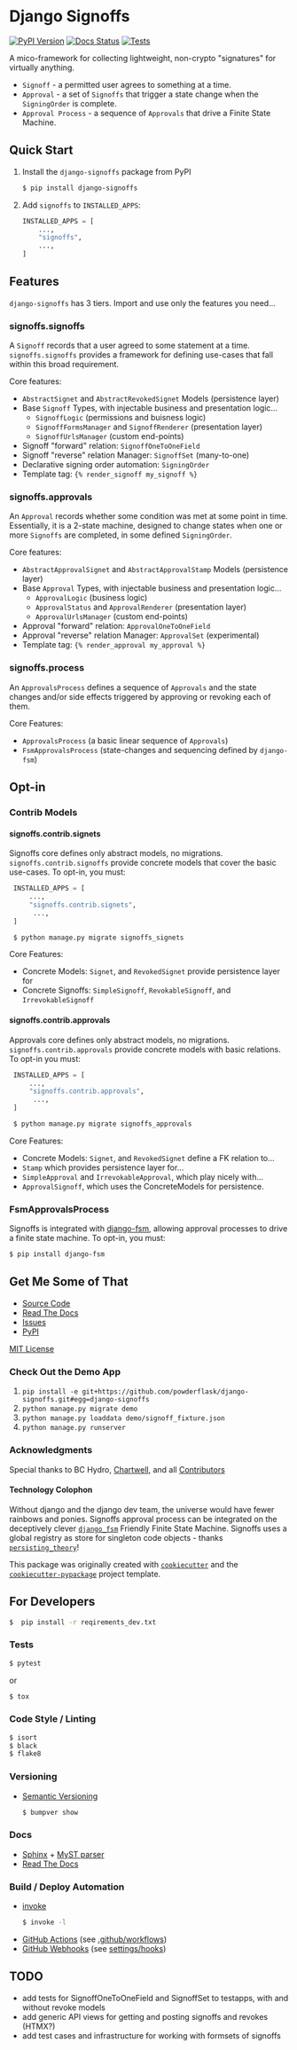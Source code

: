 # Django Signoffs

[![PyPI Version](https://img.shields.io/pypi/v/django_signoffs.svg)](https://pypi.python.org/pypi/django_signoffs)
[![Docs Status](https://readthedocs.org/projects/django-signoffs/badge/?version=latest)](https://django-signoffs.readthedocs.io/en/latest/?version=latest)
[![Tests](https://github.com/powderflask/django-signoffs/actions/workflows/pytest.yaml/badge.svg)](https://github.com/powderflask/django-signoffs/actions/workflows/pytest.yaml)

A mico-framework for collecting lightweight, non-crypto "signatures" for virtually anything.
 * `Signoff` - a permitted user agrees to something at a time.
 * `Approval` - a set of `Signoffs` that trigger a state change when the `SigningOrder` is complete.
 * `Approval Process` - a sequence of `Approvals` that drive a Finite State Machine.

## Quick Start

1. Install the `django-signoffs` package from PyPI
    ```bash
    $ pip install django-signoffs
    ```

2. Add `signoffs` to `INSTALLED_APPS`:
    ```python
    INSTALLED_APPS = [
        ...,
        "signoffs",
        ...,
    ]
    ```

## Features
`django-signoffs` has 3 tiers. Import and use only the features you need...

### signoffs.signoffs
A `Signoff` records that a user agreed to some statement at a time.
`signoffs.signoffs` provides a framework for defining use-cases 
that fall within this broad requirement.

Core features:
- `AbstractSignet` and `AbstractRevokedSignet` Models (persistence layer)
- Base `Signoff` Types, with injectable business and presentation logic...
  - `SignoffLogic`  (permissions and buisness logic)
  - `SignoffFormsManager` and `SignoffRenderer` (presentation layer)
  - `SignoffUrlsManager` (custom end-points)
- Signoff "forward" relation: `SignoffOneToOneField`
- Signoff "reverse" relation Manager: `SignoffSet` (many-to-one)
- Declarative signing order automation: `SigningOrder` 
- Template tag: `{% render_signoff my_signoff %}`

### signoffs.approvals
An `Approval` records whether some condition was met at some point in time.
Essentially, it is a 2-state machine, designed to change states 
when one or more `Signoffs` are completed, in some defined `SigningOrder`.

Core features:
- `AbstractApprovalSignet` and `AbstractApprovalStamp` Models (persistence layer)
- Base `Approval` Types, with injectable business and presentation logic...
  - `ApprovalLogic`  (business logic)
  - `ApprovalStatus` and `ApprovalRenderer` (presentation layer)
  - `ApprovalUrlsManager` (custom end-points)
- Approval "forward" relation: `ApprovalOneToOneField`
- Approval "reverse" relation Manager: `ApprovalSet` (experimental)
- Template tag: `{% render_approval my_approval %}`

### signoffs.process
An `ApprovalsProcess` defines a sequence of `Approvals` and the state changes and/or
side effects triggered by approving or revoking each of them.

Core Features:
- `ApprovalsProcess` (a basic linear sequence of `Approvals`)
- `FsmApprovalsProcess` (state-changes and sequencing defined by `django-fsm`)

## Opt-in

### Contrib Models

#### signoffs.contrib.signets
Signoffs core defines only abstract models, no migrations.
`signoffs.contrib.signoffs` provide concrete models that cover the basic use-cases.  To opt-in, you must:

   ```python
    INSTALLED_APPS = [
        ...,
        "signoffs.contrib.signets",
         ...,
    ]
   ```
   ```bash
    $ python manage.py migrate signoffs_signets
   ```

Core Features:
 - Concrete Models: `Signet`, and `RevokedSignet` provide persistence layer for
 - Concrete Signoffs: `SimpleSignoff`, `RevokableSignoff`, and `IrrevokableSignoff` 

#### signoffs.contrib.approvals
Approvals core defines only abstract models, no migrations.
`signoffs.contrib.approvals` provide concrete models with basic relations.  To opt-in you must:

   ```python
    INSTALLED_APPS = [
        ...,
        "signoffs.contrib.approvals",
         ...,
    ]
   ```
   ```bash
    $ python manage.py migrate signoffs_approvals
   ```

Core Features:
 - Concrete Models: `Signet`, and `RevokedSignet` define a FK relation to...
 - `Stamp` which provides persistence layer for...
 - `SimpleApproval` and `IrrevokableApproval`, which play nicely with...
 - `ApprovalSignoff`, which uses the ConcreteModels for persistence.

### FsmApprovalsProcess
Signoffs is integrated with [django-fsm](https://pypi.org/project/django-fsm/), 
allowing approval processes to drive a finite state machine.
To opt-in, you must:
   ```bash
   $ pip install django-fsm
   ```

## Get Me Some of That
* [Source Code](https://github.com/powderflask/django-signoffs)
* [Read The Docs](https://django-signoffs.readthedocs.io/en/latest/)
* [Issues](https://github.com/powderflask/django-signoffs/issues)
* [PyPI](https://pypi.org/project/django-signoffs)

[MIT License](https://github.com/powderflask/django-signoffs/blob/master/LICENSE)

### Check Out the Demo App

1. `pip install -e git+https://github.com/powderflask/django-signoffs.git#egg=django-signoffs`
2. `python manage.py migrate demo`
3. `python manage.py loaddata demo/signoff_fixture.json`
4. `python manage.py runserver`

### Acknowledgments
Special thanks to BC Hydro, [Chartwell](https://crgl.ca/),
and all [Contributors](https://github.com/powderflask/django-signoffs/graphs/contributors)

#### Technology Colophon

Without django and the django dev team, the universe would have fewer rainbows and ponies.
Signoffs approval process can be integrated on the deceptively clever [`django_fsm`][1] Friendly Finite State Machine.
Signoffs uses a global registry as store for singleton code objects - thanks [`persisting_theory`][2]!

This package was originally created with [`cookiecutter`][3] and the [`cookiecutter-pypackage`][4] project template.

[1]: <https://github.com/viewflow/django-fsm>
[2]: <https://github.com/kiwnix/persisting-theory>
[3]: <https://github.com/audreyr/cookiecutter>
[4]: <https://github.com/audreyr/cookiecutter-pypackage>

## For Developers
   ```bash
   $  pip install -r reqirements_dev.txt
   ```

### Tests
   ```bash
   $ pytest
   ```
or
   ```bash
   $ tox
   ```

### Code Style / Linting
   ```bash
   $ isort
   $ black
   $ flake8
   ```

### Versioning
 * [Semantic Versioning](https://semver.org/)
   ```bash
   $ bumpver show
   ```

### Docs
 * [Sphinx](https://www.sphinx-doc.org/en/master/) + [MyST parser](https://myst-parser.readthedocs.io/en/latest/intro.html)
 * [Read The Docs](https://readthedocs.org/projects/django-signoffs/)

### Build / Deploy Automation
 * [invoke](https://www.pyinvoke.org/)
   ```bash
   $ invoke -l
   ```
 * [GitHub Actions](https://docs.github.com/en/actions) (see [.github/workflows](https://github.com/powderflask/django-signoffs/tree/master/.github/workflows))
 * [GitHub Webhooks](https://docs.github.com/en/webhooks)  (see [settings/hooks](https://github.com/powderflask/django-signoffs/settings/hooks))

## TODO

- add tests for SignoffOneToOneField and SignoffSet to testapps, with and without revoke models
- add generic API views for getting and posting signoffs and revokes (HTMX?)
- add test cases and infrastructure for working with formsets of signoffs
